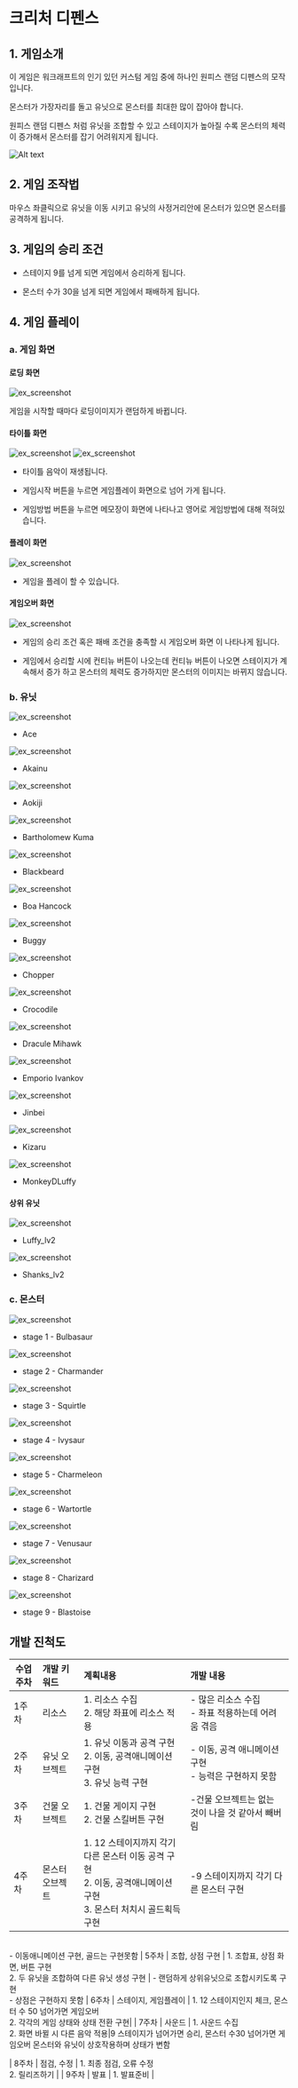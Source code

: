# 크리처 디펜스 

## 1. 게임소개

이 게임은 워크래프트의 인기 있던 커스텀 게임 중에 하나인 원피스 랜덤 디펜스의 모작입니다.

몬스터가 가장자리를 돌고 유닛으로 몬스터를 최대한 많이 잡아야 합니다.

원피스 랜덤 디펜스 처럼 유닛을 조합할 수 있고 스테이지가 높아질 수록 몬스터의 체력이 증가해서 몬스터를 잡기 어려워지게 됩니다.

![Alt text](https://media.discordapp.net/attachments/374730378738532352/719922277067784293/Warcraft_III_2020-06-09_11_31_23.png?width=814&height=458)

## 2. 게임 조작법

마우스 좌클릭으로 유닛을 이동 시키고 유닛의 사정거리안에 몬스터가 있으면 몬스터를 공격하게 됩니다.

## 3. 게임의 승리 조건

- 스테이지 9를 넘게 되면 게임에서 승리하게 됩니다.

- 몬스터 수가 30을 넘게 되면 게임에서 패배하게 됩니다.

## 4. 게임 플레이

### a. 게임 화면

#### 로딩 화면
![ex_screenshot](./img/loading.png)

  게임을 시작할 때마다 로딩이미지가 랜덤하게 바뀝니다.

#### 타이틀 화면
![ex_screenshot](./img/title.png)
![ex_screenshot](./img/manual.png)

  - 타이틀 음악이 재생됩니다.
  
  - 게임시작 버튼을 누르면 게임플레이 화면으로 넘어 가게 됩니다.
  
  - 게임방법 버튼을 누르면 메모장이 화면에 나타나고 영어로 게임방법에 대해 적혀있습니다.

#### 플레이 화면
![ex_screenshot](./img/gameplay.png)

  - 게임을 플레이 할 수 있습니다.

#### 게임오버 화면
![ex_screenshot](./img/gameover.png)

  - 게임의 승리 조건 혹은 패배 조건을 충족할 시 게임오버 화면 이 나타나게 됩니다.
  
  - 게임에서 승리할 시에 컨티뉴 버튼이 나오는데 컨티뉴 버튼이 나오면 스테이지가 계속해서 증가 하고 몬스터의 체력도 증가하지만 몬스터의 이미지는 바뀌지 않습니다.

### b. 유닛
 ![ex_screenshot](./img/unitfiles/Ace/Idle.png)
  - Ace 
  
 ![ex_screenshot](./img/unitfiles/Akainu/Idle.png)
  - Akainu
  
 ![ex_screenshot](./img/unitfiles/Aokiji/Idle.png)
  - Aokiji 
  
 ![ex_screenshot](./img/unitfiles/BartholomewKuma/Idle.png)
  - Bartholomew Kuma
  
 ![ex_screenshot](./img/unitfiles/Blackbeard/Idle.png)
  - Blackbeard 
  
 ![ex_screenshot](./img/unitfiles/BoaHancock/Idle.png)
  - Boa Hancock 
  
 ![ex_screenshot](./img/unitfiles/Buggy/Idle.png)
  - Buggy
  
 ![ex_screenshot](./img/unitfiles/Chopper/Idle.png)
  - Chopper
  
 ![ex_screenshot](./img/unitfiles/Crocodile/Idle.png)
  - Crocodile 
  
 ![ex_screenshot](./img/unitfiles/DraculeMihawk/Idle.png)
  - Dracule Mihawk
  
 ![ex_screenshot](./img/unitfiles/EmporioIvankov/Idle.png)
  - Emporio Ivankov 
  
 ![ex_screenshot](./img/unitfiles/Jinbei/Idle.png)
  - Jinbei
  
 ![ex_screenshot](./img/unitfiles/Kizaru/Idle.png)
  - Kizaru
  
 ![ex_screenshot](./img/unitfiles/MonkeyDLuffy/Idle.png)
  - MonkeyDLuffy
  
#### 상위 유닛
 ![ex_screenshot](./img/unitfiles/Luffy_lv2/Idle.png)
  - Luffy_lv2
  
 ![ex_screenshot](./img/unitfiles/Shanks_lv2/Idle.png)
  - Shanks_lv2
  

### c. 몬스터
   ![ex_screenshot](./img/monsterfiles/Bulbasaur/Idle.png)
   - stage 1 - Bulbasaur
   
   ![ex_screenshot](./img/monsterfiles/Charmander/Idle.png)
   - stage 2 - Charmander
   
   ![ex_screenshot](./img/monsterfiles/Squirtle/Idle.png)
   - stage 3 - Squirtle
   
   ![ex_screenshot](./img/monsterfiles/Ivysaur/Idle.png)
   - stage 4 - Ivysaur
   
   ![ex_screenshot](./img/monsterfiles/Charmeleon/Idle.png)
   - stage 5 - Charmeleon
   
   ![ex_screenshot](./img/monsterfiles/Wartortle/Idle.png)
   - stage 6 - Wartortle
   
   ![ex_screenshot](./img/monsterfiles/Venusaur/Idle.png)
   - stage 7 - Venusaur
   
   ![ex_screenshot](./img/monsterfiles/Charizard/Idle.png)
   - stage 8 - Charizard
   
   ![ex_screenshot](./img/monsterfiles/Blastoise/Idle.png)
   - stage 9 - Blastoise
   
## 개발 진척도

| 수업주차 | 개발 키워드 | 계획내용 | 개발 내용 |
|---|:---|:---|:---|
| 1주차 | 리소스 | 1. 리소스 수집 <br> 2. 해당 좌표에 리소스 적용 | - 많은 리소스 수집 <br> - 좌표 적용하는데 어려움 겪음
| 2주차 | 유닛 오브젝트 | 1. 유닛 이동과 공격 구현 <br> 2. 이동, 공격애니메이션 구현 <br> 3. 유닛 능력 구현| - 이동, 공격 애니메이션 구현 <br> - 능력은 구현하지 못함
| 3주차 | 건물 오브젝트 | 1. 건물 게이지 구현 <br> 2. 건물 스킬버튼 구현 | -건물 오브젝트는 없는 것이 나을 것 같아서 빼버림
| 4주차 | 몬스터 오브젝트 | 1. 12 스테이지까지 각기 다른 몬스터 이동 공격 구현 <br> 2. 이동, 공격애니메이션 구현 <br> 3. 몬스터 처치시 골드획득 구현 | -9 스테이지까지 각기 다른 몬스터 구현
 <br> - 이동애니메이션 구현, 골드는 구현못함
| 5주차 | 조합, 상점 구현 | 1. 조합표, 상점 화면, 버튼 구현 <br> 2. 두 유닛을 조합하여 다른 유닛 생성 구현 | - 랜덤하게 상위유닛으로 조합시키도록 구현 <br> - 상점은 구현하지 못함
| 6주차 | 스테이지, 게임플레이 | 1. 12 스테이지인지 체크, 몬스터 수 50 넘어가면 게임오버 <br> 2. 각각의 게임 상태와 상태 전환 구현|
| 7주차 | 사운드 | 1. 사운드 수집 <br> 2. 화면 바뀔 시 다른 음악 적용|9 스테이지가 넘어가면 승리, 몬스터 수30 넘어가면 게임오버
몬스터와 유닛이 상호작용하며 상태가 변함

| 8주차 | 점검, 수정 | 1. 최종 점검, 오류 수정 <br> 2. 릴리즈하기 |
| 9주차 | 발표 | 1. 발표준비 |
